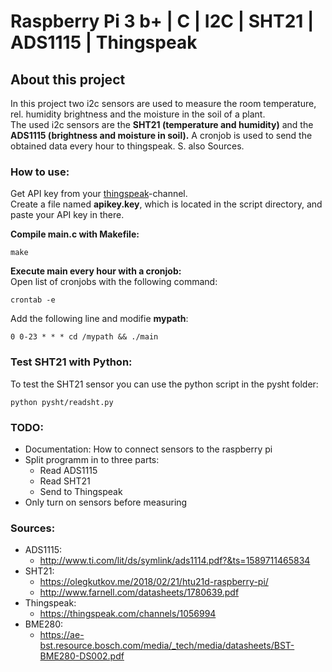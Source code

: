 # Raspberry Pi 3 b+ | C | I2C | SHT21 | ADS1115 | Thingspeak
## About this project
In this project two i2c sensors are used to measure the room temperature, rel. humidity
brightness and the moisture in the soil of a plant.  
The used i2c sensors are the **SHT21 (temperature and humidity)** and the **ADS1115
(brightness and moisture in soil).**
A cronjob is used to send the obtained data every hour to thingspeak.
S. also Sources.

### How to use:
Get API key from your [thingspeak](https://www.thingspeak.com)-channel.  
Create a file named **apikey.key**, which is located in the script directory, and paste your API key in there.

**Compile main.c with Makefile:**
```
make
```
**Execute main every hour with a cronjob:**  
Open list of cronjobs with the following command:
```
crontab -e
```
Add the following line and modifie **mypath**:
```
0 0-23 * * * cd /mypath && ./main
```

### Test SHT21 with Python:
To test the SHT21 sensor you can use the python script in the pysht folder:
```
python pysht/readsht.py
```

### TODO:
- Documentation: How to connect sensors to the raspberry pi
- Split programm in to three parts:
    - Read ADS1115
    - Read SHT21
    - Send to Thingspeak 
- Only turn on sensors before measuring

### Sources:
- ADS1115:
    - http://www.ti.com/lit/ds/symlink/ads1114.pdf?&ts=1589711465834
- SHT21:
    - https://olegkutkov.me/2018/02/21/htu21d-raspberry-pi/    
    - http://www.farnell.com/datasheets/1780639.pdf
- Thingspeak:
    - https://thingspeak.com/channels/1056994
- BME280:
    - https://ae-bst.resource.bosch.com/media/_tech/media/datasheets/BST-BME280-DS002.pdf


